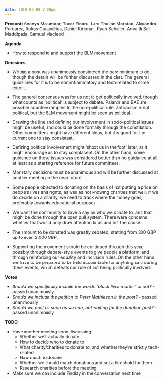 ```yaml
---
date: 2020-06-08 7:00pm
---
```

 
**Present:**
Ananya Majumdar, Tudor Finaru, Lars Thalian Morstad, Alexandra Purcarea, Rokas Gudavičius, Daniel Kirkman, Ryan Schuller, Advaith Sai Maddipatla, Samuel Macleod

**Agenda**
* How to respond to and support the BLM movement

**Decisions**
* Writing a post was unanimously considered the bare minimum to do, though the details will be further discussed in the chat. The general guidelines for it is to be non-inflammatory and tech-related to some extent.
* The general consensus was for us not to get politically involved, though what counts as ‘political’ is subject to debate. Palantir and BAE are possible counterexamples to the non-political rule. Antiracism is not political, but the BLM movement might be seen as political.
* Drawing the line and defining our involvement in socio-political issues might be useful, and could be done formally through the constitution. Other committees might have different ideas, but it is good for the current one to stay consistent.
* Defining political involvement might ‘shoot us in the foot’ later, as it might encourage us to stay complacent. On the other hand, some guidance on these issues was considered better than no guidance at all, at least as a starting reference for future committees.
 
* Monetary decisions must be unanimous and will be further discussed at another meeting in the near future.
* Some people objected to donating on the basis of not putting a price on people’s lives and rights, as well as not knowing charities that well. If we do decide on a charity, we need to track where the money goes, preferably towards educational purposes.
* We want the community to have a say on who we donate to, and that might be done through the open pull system. There were concerns whether that would only draw attention to us and not the cause.
* The amount to be donated was greatly debated, starting from 300 GBP up to even 2,000 GBP.
 
* Supporting the movement should be continued through this year, possibly through debate-style events to give people a platform, and through reinforcing our equality and inclusion rules. On the other hand, we have to be prepared to be held accountable for anything said during these events, which defeats our rule of not being politically involved.

**Votes**
* *Should we specifically include the words “black lives matter” or not?* - passed unanimously
* *Should we include the petition to Peter Mathieson in the post?* - passed unanimously
* *Should we post as soon as we can, not waiting for the donation post?* - passed unanimously

**TODO**
* Have another meeting soon discussing:
  * Whether we’ll actually donate
  * How to decide who to donate to
  * What charity/charities to donate to, and whether they’re strictly tech-related
  * How much to donate
  * Whether we should match donations and set a threshold for them
  * Research charities before the meeting
* Make sure we can include Findlay in the conversation next time

